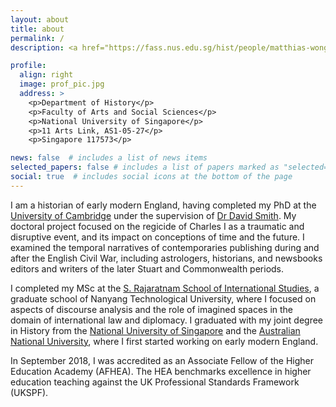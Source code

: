 ```yaml
---
layout: about
title: about
permalink: /
description: <a href="https://fass.nus.edu.sg/hist/people/matthias-wong/">Senior Tutor, Department of History at the National University of Singapore</a>

profile:
  align: right
  image: prof_pic.jpg
  address: >
    <p>Department of History</p>
    <p>Faculty of Arts and Social Sciences</p>
    <p>National University of Singapore</p>
    <p>11 Arts Link, AS1-05-27</p>
    <p>Singapore 117573</p>

news: false  # includes a list of news items
selected_papers: false # includes a list of papers marked as "selected={true}"
social: true  # includes social icons at the bottom of the page
---
```


I am a historian of early modern England, having completed my PhD at the [University of Cambridge](https://www.hist.cam.ac.uk/) under the supervision of [Dr David Smith](https://www.hist.cam.ac.uk/people/david-l-smith). My doctoral project focused on the regicide of Charles I as a traumatic and disruptive event, and its impact on conceptions of time and the future. I examined the temporal narratives of contemporaries publishing during and after the English Civil War, including astrologers, historians, and newsbooks editors and writers of the later Stuart and Commonwealth periods.

I completed my MSc at the [S. Rajaratnam School of International Studies](https://www.rsis.edu.sg/), a graduate school of Nanyang Technological University, where I focused on aspects of discourse analysis and the role of imagined spaces in the domain of international law and diplomacy. I graduated with my joint degree in History from the [National University of Singapore](http://nus.edu.sg/) and the [Australian National University](https://www.anu.edu.au/), where I first started working on early modern England.

In September 2018, I was accredited as an Associate Fellow of the Higher Education Academy (AFHEA). The HEA benchmarks excellence in higher education teaching against the UK Professional Standards Framework (UKSPF).
